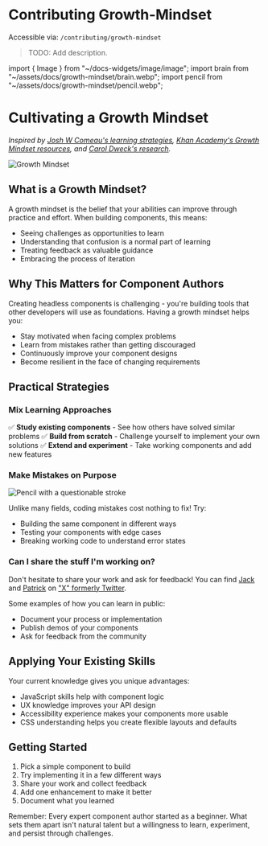 # Contributing Growth-Mindset

Accessible via: `/contributing/growth-mindset`

> TODO: Add description.

import { Image } from "~/docs-widgets/image/image";
import brain from "~/assets/docs/growth-mindset/brain.webp";
import pencil from "~/assets/docs/growth-mindset/pencil.webp";

# Cultivating a Growth Mindset

*Inspired by [Josh W Comeau's learning strategies](https://www.joshwcomeau.com/blog/how-to-learn-stuff-quickly/), [Khan Academy's Growth Mindset resources](https://www.khanacademy.org/college-careers-more/learnstorm-growth-mindset-activities-us/high-school-activities/activity-1-the-truth-about-your-brain-hs-02/a/the-truth-about-your-brain-part-1-3?modal=1), and [Carol Dweck's research](https://www.youtube.com/watch?v=-71zdXCMU6A).*

<Image src={brain} loading="eager" alt="Growth Mindset" />

## What is a Growth Mindset?

A growth mindset is the belief that your abilities can improve through practice and effort. When building components, this means:

- Seeing challenges as opportunities to learn
- Understanding that confusion is a normal part of learning
- Treating feedback as valuable guidance
- Embracing the process of iteration

## Why This Matters for Component Authors

Creating headless components is challenging - you're building tools that other developers will use as foundations. Having a growth mindset helps you:

- Stay motivated when facing complex problems
- Learn from mistakes rather than getting discouraged
- Continuously improve your component designs
- Become resilient in the face of changing requirements

## Practical Strategies

### Mix Learning Approaches

✅ **Study existing components** - See how others have solved similar problems
✅ **Build from scratch** - Challenge yourself to implement your own solutions
✅ **Extend and experiment** - Take working components and add new features

### Make Mistakes on Purpose

<Image src={pencil} alt="Pencil with a questionable stroke" />

Unlike many fields, coding mistakes cost nothing to fix! Try:

- Building the same component in different ways
- Testing your components with edge cases
- Breaking working code to understand error states

### Can I share the stuff I'm working on?

Don't hesitate to share your work and ask for feedback! You can find [Jack](https://x.com/TheJackShelton) and [Patrick](https://x.com/PatrickJS__) on ["X" formerly Twitter](https://x.com).

Some examples of how you can learn in public:

- Document your process or implementation
- Publish demos of your components
- Ask for feedback from the community

## Applying Your Existing Skills

Your current knowledge gives you unique advantages:

- JavaScript skills help with component logic
- UX knowledge improves your API design
- Accessibility experience makes your components more usable
- CSS understanding helps you create flexible layouts and defaults

## Getting Started

1. Pick a simple component to build
2. Try implementing it in a few different ways
3. Share your work and collect feedback
4. Add one enhancement to make it better
5. Document what you learned

Remember: Every expert component author started as a beginner. What sets them apart isn't natural talent but a willingness to learn, experiment, and persist through challenges.